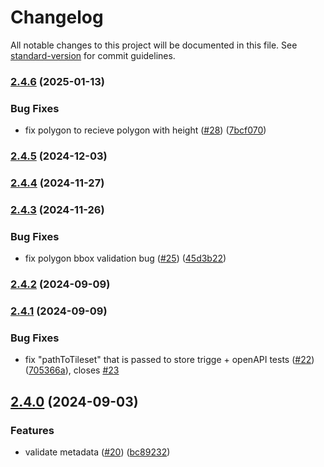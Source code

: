 # Changelog

All notable changes to this project will be documented in this file. See [standard-version](https://github.com/conventional-changelog/standard-version) for commit guidelines.

### [2.4.6](https://github.com/MapColonies/3d-gateway/compare/v2.4.4...v2.4.6) (2025-01-13)


### Bug Fixes

* fix polygon to recieve polygon with height ([#28](https://github.com/MapColonies/3d-gateway/issues/28)) ([7bcf070](https://github.com/MapColonies/3d-gateway/commit/7bcf070cf652010a2a88b6c6a6454c11082c7dc6))

### [2.4.5](https://github.com/MapColonies/3d-gateway/compare/v2.4.4...v2.4.5) (2024-12-03)

### [2.4.4](https://github.com/MapColonies/3d-gateway/compare/v2.4.3...v2.4.4) (2024-11-27)

### [2.4.3](https://github.com/MapColonies/3d-gateway/compare/v2.4.2...v2.4.3) (2024-11-26)


### Bug Fixes

* fix polygon bbox validation bug ([#25](https://github.com/MapColonies/3d-gateway/issues/25)) ([45d3b22](https://github.com/MapColonies/3d-gateway/commit/45d3b223d1a6021b8fd81aa4e89e7c68d024ae1e))

### [2.4.2](https://github.com/MapColonies/3d-gateway/compare/v2.4.1...v2.4.2) (2024-09-09)

### [2.4.1](https://github.com/MapColonies/3d-gateway/compare/v2.4.0...v2.4.1) (2024-09-09)


### Bug Fixes

* fix  "pathToTileset" that is passed to store trigge + openAPI tests ([#22](https://github.com/MapColonies/3d-gateway/issues/22)) ([705366a](https://github.com/MapColonies/3d-gateway/commit/705366a885dc0113eafa2fe46c17e30c3026f3fa)), closes [#23](https://github.com/MapColonies/3d-gateway/issues/23)

## [2.4.0](https://github.com/MapColonies/3d-gateway/compare/v2.3.0...v2.4.0) (2024-09-03)


### Features

* validate metadata ([#20](https://github.com/MapColonies/3d-gateway/issues/20)) ([bc89232](https://github.com/MapColonies/3d-gateway/commit/bc8923261231b0e7f26b0ef50cfd22e3f68fcdf6))
